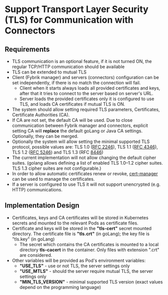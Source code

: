 # Support Transport Layer Security (TLS) for Communication with Connectors

## Requirements
- TLS communication is an optional feature, if it is not turned ON, the regular TCP/HTTP communication should be available
- TLS can be extended to mutual TLS
- Client (Fybrik manager) and servers (connectors) configuration can be set independently, if there is no match
  the connection will fail.
  - Client when it starts always loads all provided certificates and keys, after that it tries to connect to the server
  based on server's URL.
  - Server loads the provided certificates only it is configured to use TLS, and loads CA certificates if mutual TLS is ON.
- The system should allow setting required TLS parameters, Certificates, Certificate Authorities (CA).
- If CA are not set, the default CA will be used. Due to close communication between Fybrik manager and connectors, 
  explicit setting CA will **replace** the default goLang or Java CA settings. Optionally, they can be merged.
- Optionally the system will allow setting the minimal supported TLS protocol, possible values are:
  TLS 1.0 ([RFC 2246](https://datatracker.ietf.org/doc/html/rfc2246)), 
  TLS 1.1 ([RFC 4346](https://datatracker.ietf.org/doc/html/rfc4346)), 
  TLS 1.2 ([RFC 5246](https://datatracker.ietf.org/doc/html/rfc5246)) and 
  TLS 1.3 (RFC [8446](https://datatracker.ietf.org/doc/html/rfc8446))
- The current implementation will not allow changing the default cipher suites. (golang allows defining a list of enabled 
TLS 1.0–1.2 cipher suites. TLS 1.3 cipher suites are not configurable.)
- In order to allow automatic certificates renew or revoke, [cert-manager](https://cert-manager.io/) can be used to 
  manage the certificates.
- If a server is configured to use TLS it will not support unencrypted (e.g. HTTP) communications. 

## Implementation Design
- Certificates, keys and CA certificates will be stored in Kubernetes secrets and mounted to the relevant Pods as 
certificate files.
- Certificate and keys will be stored in the **"tls-cert"** secret mounted directory. The certificate file is
 **"tls.crt"** (in goLang); the key file is "tls.key" (in goLang)
  - The secret which contains the CA certificates is mounted to a local directory **tls-cacert** in the container. Only 
  files with extension ".crt" are considered.
- Other variables will be provided as Pod's environment variables: 
  - **"USE_TLS"** - use or not TLS, the server settings only
  - **"USE_MTLS"** - should the server require mutual TLS, the server settings only
  - **"MIN_TLS_VERSION"** - minimal supported TLS version (exact values depend on the programming language)
